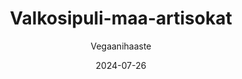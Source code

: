 ---
title: "Valkosipuli-maa-artisokat"
image: "https://vegaanibotti.lauravuo.me/2024/07/2024-07-26_small.png"
date: 2024-07-26
receipt_url: "https://vegaanihaaste.fi/reseptit/valkosipuli-maa-artisokat"
author: "Vegaanihaaste"
---